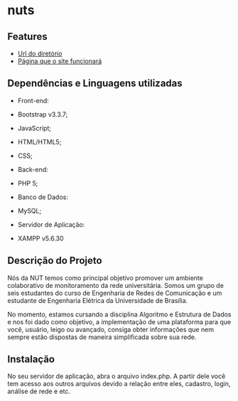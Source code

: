 # nuts #
 
## Features ##
* [Url do diretório](https://github.com/AEDA-Solutions/nuts)
* [Página que o site funcionará](https://nutsunb.tk)

## Dependências e Linguagens utilizadas ## 

- Front-end:

* Bootstrap v3.3.7;

* JavaScript;
* HTML/HTML5;
* CSS;

- Back-end: 

* PHP 5;

- Banco de Dados:

* MySQL;

- Servidor de Aplicação:

* XAMPP v5.6.30

## Descrição do Projeto ##

Nós da NUT temos como principal objetivo promover um ambiente colaborativo de monitoramento da rede universitária. Somos um grupo de seis estudantes do curso de Engenharia de Redes de Comunicação e um estudante de Engenharia Elétrica da Universidade de Brasília.

No momento, estamos cursando a disciplina Algoritmo e Estrutura de Dados e nos foi dado como objetivo, a implementação de uma plataforma para que você, usuário, leigo ou avançado, consiga obter informações que nem sempre estão dispostas de maneira simplificada sobre sua rede.

## Instalação ##

No seu servidor de aplicação, abra o arquivo index.php.
A partir dele você tem acesso aos outros arquivos devido a relação entre eles, cadastro, login, análise de rede e etc.





